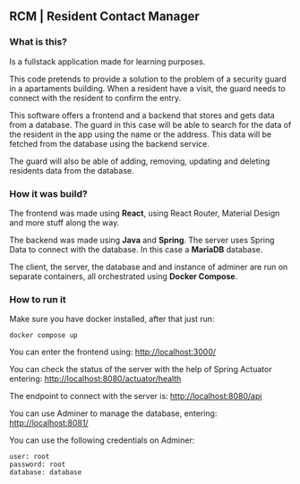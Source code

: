 ## RCM | Resident Contact Manager

### What is this?

Is a fullstack application made for learning purposes.

This code pretends to provide a solution to the problem of a security guard in a apartaments building. When a resident have a visit, the guard needs to connect with the resident to confirm the entry.

This software offers a frontend and a backend that stores and gets data from a database. The guard in this case will be able to search for the data of the resident in the app using the name or the address. This data will be fetched from the database using the backend service.

The guard will also be able of adding, removing, updating and deleting residents data from the database.

### How it was build?

The frontend was made using **React**, using React Router, Material Design and more stuff along the way.

The backend was made using **Java** and **Spring**. The server uses Spring Data to connect with the database. In this case a **MariaDB** database.

The client, the server, the database and and instance of adminer are run on separate containers, all orchestrated using **Docker Compose**.

### How to run it

Make sure you have docker installed, after that just run:

```
docker compose up
```

You can enter the frontend using: [http://localhost:3000/](http://localhost:3000/)

You can check the status of the server with the help of Spring Actuator entering: [http://localhost:8080/actuator/health](http://localhost:8080/actuator/health)

The endpoint to connect with the server is:
[http://localhost:8080/api](http://localhost:8080/api)

You can use Adminer to manage the database, entering: [http://localhost:8081/](http://localhost:8081/)

You can use the following credentials on Adminer:

```
user: root
password: root
database: database
```
